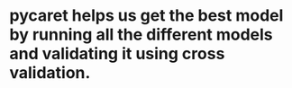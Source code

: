 # pycaret helps us get the best model by running all the different models and validating it using cross validation.